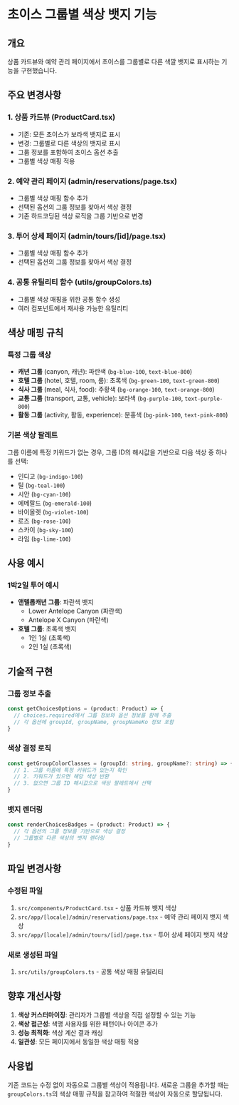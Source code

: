 # 초이스 그룹별 색상 뱃지 기능

## 개요

상품 카드뷰와 예약 관리 페이지에서 초이스를 그룹별로 다른 색깔 뱃지로 표시하는 기능을 구현했습니다.

## 주요 변경사항

### 1. 상품 카드뷰 (ProductCard.tsx)
- 기존: 모든 초이스가 보라색 뱃지로 표시
- 변경: 그룹별로 다른 색상의 뱃지로 표시
- 그룹 정보를 포함하여 초이스 옵션 추출
- 그룹별 색상 매핑 적용

### 2. 예약 관리 페이지 (admin/reservations/page.tsx)
- 그룹별 색상 매핑 함수 추가
- 선택된 옵션의 그룹 정보를 찾아서 색상 결정
- 기존 하드코딩된 색상 로직을 그룹 기반으로 변경

### 3. 투어 상세 페이지 (admin/tours/[id]/page.tsx)
- 그룹별 색상 매핑 함수 추가
- 선택된 옵션의 그룹 정보를 찾아서 색상 결정

### 4. 공통 유틸리티 함수 (utils/groupColors.ts)
- 그룹별 색상 매핑을 위한 공통 함수 생성
- 여러 컴포넌트에서 재사용 가능한 유틸리티

## 색상 매핑 규칙

### 특정 그룹 색상
- **캐년 그룹** (canyon, 캐년): 파란색 (`bg-blue-100`, `text-blue-800`)
- **호텔 그룹** (hotel, 호텔, room, 룸): 초록색 (`bg-green-100`, `text-green-800`)
- **식사 그룹** (meal, 식사, food): 주황색 (`bg-orange-100`, `text-orange-800`)
- **교통 그룹** (transport, 교통, vehicle): 보라색 (`bg-purple-100`, `text-purple-800`)
- **활동 그룹** (activity, 활동, experience): 분홍색 (`bg-pink-100`, `text-pink-800`)

### 기본 색상 팔레트
그룹 이름에 특정 키워드가 없는 경우, 그룹 ID의 해시값을 기반으로 다음 색상 중 하나를 선택:
- 인디고 (`bg-indigo-100`)
- 틸 (`bg-teal-100`)
- 시안 (`bg-cyan-100`)
- 에메랄드 (`bg-emerald-100`)
- 바이올렛 (`bg-violet-100`)
- 로즈 (`bg-rose-100`)
- 스카이 (`bg-sky-100`)
- 라임 (`bg-lime-100`)

## 사용 예시

### 1박2일 투어 예시
- **앤텔롭캐년 그룹**: 파란색 뱃지
  - Lower Antelope Canyon (파란색)
  - Antelope X Canyon (파란색)
- **호텔 그룹**: 초록색 뱃지
  - 1인 1실 (초록색)
  - 2인 1실 (초록색)

## 기술적 구현

### 그룹 정보 추출
```typescript
const getChoicesOptions = (product: Product) => {
  // choices.required에서 그룹 정보와 옵션 정보를 함께 추출
  // 각 옵션에 groupId, groupName, groupNameKo 정보 포함
}
```

### 색상 결정 로직
```typescript
const getGroupColorClasses = (groupId: string, groupName?: string) => {
  // 1. 그룹 이름에 특정 키워드가 있는지 확인
  // 2. 키워드가 있으면 해당 색상 반환
  // 3. 없으면 그룹 ID 해시값으로 색상 팔레트에서 선택
}
```

### 뱃지 렌더링
```typescript
const renderChoicesBadges = (product: Product) => {
  // 각 옵션의 그룹 정보를 기반으로 색상 결정
  // 그룹별로 다른 색상의 뱃지 렌더링
}
```

## 파일 변경사항

### 수정된 파일
1. `src/components/ProductCard.tsx` - 상품 카드뷰 뱃지 색상
2. `src/app/[locale]/admin/reservations/page.tsx` - 예약 관리 페이지 뱃지 색상
3. `src/app/[locale]/admin/tours/[id]/page.tsx` - 투어 상세 페이지 뱃지 색상

### 새로 생성된 파일
1. `src/utils/groupColors.ts` - 공통 색상 매핑 유틸리티

## 향후 개선사항

1. **색상 커스터마이징**: 관리자가 그룹별 색상을 직접 설정할 수 있는 기능
2. **색상 접근성**: 색맹 사용자를 위한 패턴이나 아이콘 추가
3. **성능 최적화**: 색상 계산 결과 캐싱
4. **일관성**: 모든 페이지에서 동일한 색상 매핑 적용

## 사용법

기존 코드는 수정 없이 자동으로 그룹별 색상이 적용됩니다. 새로운 그룹을 추가할 때는 `groupColors.ts`의 색상 매핑 규칙을 참고하여 적절한 색상이 자동으로 할당됩니다.
